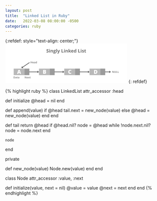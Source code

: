 ```yaml
---
layout: post
title:  "Linked List in Ruby"
date:   2022-03-08 08:00:00 -0500
categories: ruby
---
```


{:refdef: style="text-align: center;"}
![My helpful screenshot](/assets/images/linked_list.png)
{: refdef}

{% highlight ruby %}
class LinkedList
  attr_accessor :head

  def initialize
    @head = nil
  end

  def append(value)
    if @head
      tail.next = new_node(value)
    else
      @head = new_node(value)
    end
  end

  def tail
    return @head if @head.nil?
    node = @head
    while !node.next.nil?
      node = node.next
    end
    
    node
  end

  private

  def new_node(value)
    Node.new(value)
  end
end

class Node
  attr_accessor :value, :next

  def initialize(value, next = nil)
    @value = value
    @next = next
  end
end
{% endhighlight %}
